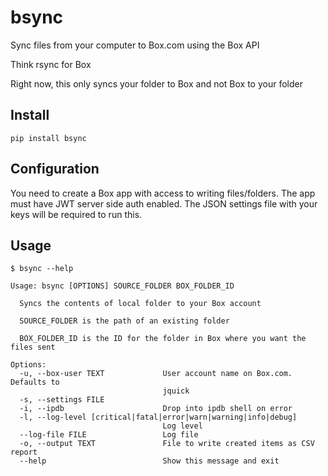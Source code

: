 # bsync
Sync files from your computer to Box.com using the Box API

Think rsync for Box

Right now, this only syncs your folder to Box and not Box to your folder

## Install

`pip install bsync`

## Configuration

You need to create a Box app with access to writing files/folders.
The app must have JWT server side auth enabled.
The JSON settings file with your keys will be required to run this.

## Usage


```
$ bsync --help

Usage: bsync [OPTIONS] SOURCE_FOLDER BOX_FOLDER_ID

  Syncs the contents of local folder to your Box account

  SOURCE_FOLDER is the path of an existing folder

  BOX_FOLDER_ID is the ID for the folder in Box where you want the files sent

Options:
  -u, --box-user TEXT             User account name on Box.com. Defaults to
                                  jquick
  -s, --settings FILE
  -i, --ipdb                      Drop into ipdb shell on error
  -l, --log-level [critical|fatal|error|warn|warning|info|debug]
                                  Log level
  --log-file FILE                 Log file
  -o, --output TEXT               File to write created items as CSV report
  --help                          Show this message and exit
  ```
